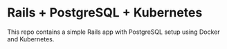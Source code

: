 # Rails + PostgreSQL + Kubernetes
This repo contains a simple Rails app with PostgreSQL setup using Docker and Kubernetes.